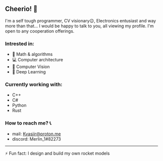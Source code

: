 ## Cheerio! 👋
I'm a self tough programmer, CV visionary:wink:, Electronics entusiast and way more than that...
I would be happy to talk to you, all viewing my profile. I'm open to any cooperation offerings.

### Intrested in:
- :abacus: Math & algorithms
- :computer: Computer architecture
- :movie_camera: Computer Vision
- :repeat: Deep Learning

### Currently working with:
- C++ 
- C#
- Python
- Rust

### How to reach me? 	:telephone_receiver:
- mail: Kvasjir@proton.me
- discord: Merlin_1#82273
<hr>
⚡ Fun fact: I design and build my own rocket models
